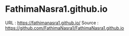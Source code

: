 # FathimaNasra1.github.io

URL : https://fathimanasra1.github.io/
Source : https://github.com/FathimaNasra1/FathimaNasra1.github.io
